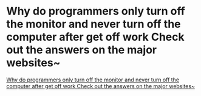 # Why do programmers only turn off the monitor and never turn off the computer after get off work Check out the answers on the major websites~
[Why do programmers only turn off the monitor and never turn off the computer after get off work Check out the answers on the major websites~](https://aiwithcloud.com/2022/09/19/why_do_programmers_only_turn_off_the_monitor_and_never_turn_off_the_computer_after_get_off_work_check_out_the_answers_on_the_major_websites/)